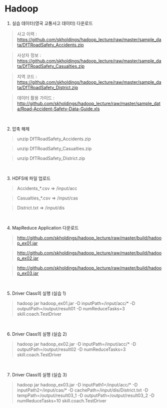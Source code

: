Hadoop
==================

1. 실습 데이터(영국 교통사고 데이터) 다운로드

> 사고 이력 : https://github.com/skholdings/hadoop_lecture/raw/master/sample_data/DfTRoadSafety_Accidents.zip

> 사상자 정보 : https://github.com/skholdings/hadoop_lecture/raw/master/sample_data/DfTRoadSafety_Casualties.zip

> 지역 코드 : https://github.com/skholdings/hadoop_lecture/raw/master/sample_data/DfTRoadSafety_District.zip

> 데이터 활용 가이드 : http://github.com/skholdings/hadoop_lecture/raw/master/sample_data/Road-Accident-Safety-Data-Guide.xls

<br>

2. 압축 해제

> unzip DfTRoadSafety_Accidents.zip

> unzip DfTRoadSafety_Casualties.zip

> unzip DfTRoadSafety_District.zip

<br>

3. HDFS에 파일 업로드

> Accidents_*.csv => /input/acc

> Casualties_*.csv => /input/cas

> District.txt => /input/dis

<br>

4. MapReduce Application 다운로드

> http://github.com/skholdings/hadoop_lecture/raw/master/build/hadoop_ex01.jar

> http://github.com/skholdings/hadoop_lecture/raw/master/build/hadoop_ex02.jar

> http://github.com/skholdings/hadoop_lecture/raw/master/build/hadoop_ex03.jar

<br>

5. Driver Class의 실행 (실습 1)

>hadoop jar hadoop_ex01.jar -D inputPath=/input/acc/* -D outputPath=/output/result01 -D numReduceTasks=3 skill.coach.TestDriver

<br>

6. Driver Class의 실행 (실습 2)

>hadoop jar hadoop_ex02.jar -D inputPath=/input/acc/* -D outputPath=/output/result02 -D numReduceTasks=3 skill.coach.TestDriver

<br>

7. Driver Class의 실행 (실습 3)

>hadoop jar hadoop_ex03.jar -D inputPath1=/input/acc/* -D inputPath2=/input/cas/* -D cachePath=/input/dis/District.txt -D tempPath=/output/result03_1 -D outputPath=/output/result03_2 -D numReduceTasks=10 skill.coach.TestDriver
